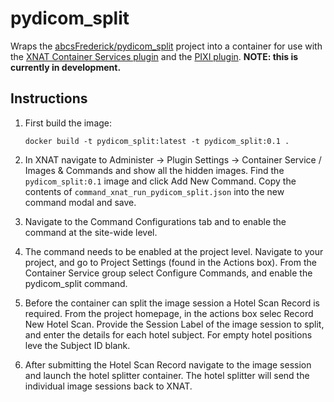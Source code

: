 # pydicom_split

Wraps the [abcsFrederick/pydicom_split](https://github.com/abcsFrederick/pydicom_split) project into a container for use
with the [XNAT Container Services plugin](https://github.com/NrgXnat/container-service) and the 
[PIXI plugin](https://bitbucket.org/xnatx/pixi-plugin/src/main/). **NOTE: this is currently in development.**

## Instructions

1. First build the image:

    `docker build -t pydicom_split:latest -t pydicom_split:0.1 .`

2. In XNAT navigate to Administer -> Plugin Settings -> Container Service / Images & Commands and show all 
the hidden images. Find the `pydicom_split:0.1` image and click Add New Command. Copy the contents of 
`command_xnat_run_pydicom_split.json` into the new command modal and save.

3. Navigate to the Command Configurations tab and to enable the command at the site-wide level.

4. The command needs to be enabled at the project level. Navigate to your project, and go to Project Settings 
(found in the Actions box). From the Container Service group select Configure Commands, and enable the pydicom_split
command.

5. Before the container can split the image session a Hotel Scan Record is required. From the project homepage, in the 
actions box selec Record New Hotel Scan. Provide the Session Label of the image session to split, and enter the details 
for each hotel subject. For empty hotel positions leve the Subject ID blank.

6. After submitting the Hotel Scan Record navigate to the image session and launch the hotel splitter container. The 
hotel splitter will send the individual image sessions back to XNAT.

